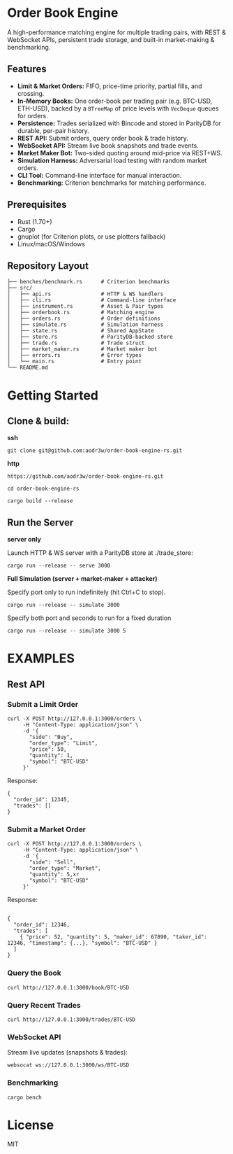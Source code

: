 # Order Book Engine

A high-performance matching engine for multiple trading pairs, with REST & WebSocket APIs, persistent trade storage, and built-in market-making & benchmarking.

## Features

- **Limit & Market Orders:** FIFO, price-time priority, partial fills, and crossing.  
- **In-Memory Books:** One order-book per trading pair (e.g. BTC-USD, ETH-USD), backed by a `BTreeMap` of price levels with `VecDeque` queues for orders.  
- **Persistence:** Trades serialized with Bincode and stored in ParityDB for durable, per-pair history.  
- **REST API:** Submit orders, query order book & trade history.  
- **WebSocket API:** Stream live book snapshots and trade events.  
- **Market Maker Bot:** Two-sided quoting around mid-price via REST+WS.  
- **Simulation Harness:** Adversarial load testing with random market orders.  
- **CLI Tool:** Command-line interface for manual interaction.  
- **Benchmarking:** Criterion benchmarks for matching performance.  

## Prerequisites

- Rust (1.70+)  
- Cargo  
- gnuplot (for Criterion plots, or use plotters fallback)  
- Linux/macOS/Windows



## Repository Layout

```
├── benches/benchmark.rs      # Criterion benchmarks
├── src/
│   ├── api.rs                # HTTP & WS handlers
│   ├── cli.rs                # Command-line interface
│   ├── instrument.rs         # Asset & Pair types
│   ├── orderbook.rs          # Matching engine
│   ├── orders.rs             # Order definitions
│   ├── simulate.rs           # Simulation harness
│   ├── state.rs              # Shared AppState
│   ├── store.rs              # ParityDB-backed store
│   ├── trade.rs              # Trade struct
│   ├── market_maker.rs       # Market maker bot
│   ├── errors.rs             # Error types
│   └── main.rs               # Entry point
└── README.md
```

# Getting Started

## Clone & build:

**ssh**

```
git clone git@github.com:aodr3w/order-book-engine-rs.git
```
**http**

```
https://github.com/aodr3w/order-book-engine-rs.git
```

```
cd order-book-engine-rs

cargo build --release
```

## Run the Server

**server only**

Launch HTTP & WS server with a ParityDB store at ./trade_store:

```
cargo run --release -- serve 3000

```
**Full Simulation (server + market-maker + attacker)**

Specify port only to run indefinitely (hit Ctrl+C to stop).

```
cargo run --release -- simulate 3000
```

Specify both port and seconds to run for a fixed duration

```
cargo run --release -- simulate 3000 5
```

# EXAMPLES

## Rest API

### Submit a Limit Order

```
curl -X POST http://127.0.0.1:3000/orders \
     -H "Content-Type: application/json" \
     -d '{
       "side": "Buy",
       "order_type": "Limit",
       "price": 50,
       "quantity": 1,
       "symbol": "BTC-USD"
     }'
```

Response:

```
{
  "order_id": 12345,
  "trades": []
}
```

### Submit a Market Order

```
curl -X POST http://127.0.0.1:3000/orders \
     -H "Content-Type: application/json" \
     -d '{
       "side": "Sell",
       "order_type": "Market",
       "quantity": 5,xr
       "symbol": "BTC-USD"
     }'
```

Response:

```

{
  "order_id": 12346,
  "trades": [
    { "price": 52, "quantity": 5, "maker_id": 67890, "taker_id": 12346, "timestamp": {...}, "symbol": "BTC-USD" }
  ]
}
```

### Query the Book


```
curl http://127.0.0.1:3000/book/BTC-USD
```

### Query Recent Trades

```
curl http://127.0.0.1:3000/trades/BTC-USD
```

### WebSocket API

Stream live updates (snapshots & trades):

```
websocat ws://127.0.0.1:3000/ws/BTC-USD
```

### Benchmarking

```
cargo bench
```

# License

MIT
